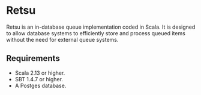 # Retsu

Retsu is an in-database queue implementation coded in Scala. It is designed to allow database systems to efficiently store and process queued items without the need for external queue systems.

## Requirements
- Scala 2.13 or higher.
- SBT 1.4.7 or higher.
- A Postges database.
